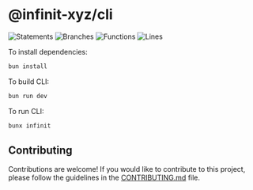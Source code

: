 # @infinit-xyz/cli

![Statements](https://img.shields.io/badge/statements-51.6%25-red.svg?style=flat)
![Branches](https://img.shields.io/badge/branches-36.88%25-red.svg?style=flat)
![Functions](https://img.shields.io/badge/functions-54.36%25-red.svg?style=flat)
![Lines](https://img.shields.io/badge/lines-51.55%25-red.svg?style=flat)


To install dependencies:

```bash
bun install
```

To build CLI:

```bash
bun run dev
```

To run CLI:
```bash
bunx infinit
```


## Contributing

Contributions are welcome! If you would like to contribute to this project, please follow the guidelines in the [CONTRIBUTING.md](.github/CONTRIBUTING.md) file.

